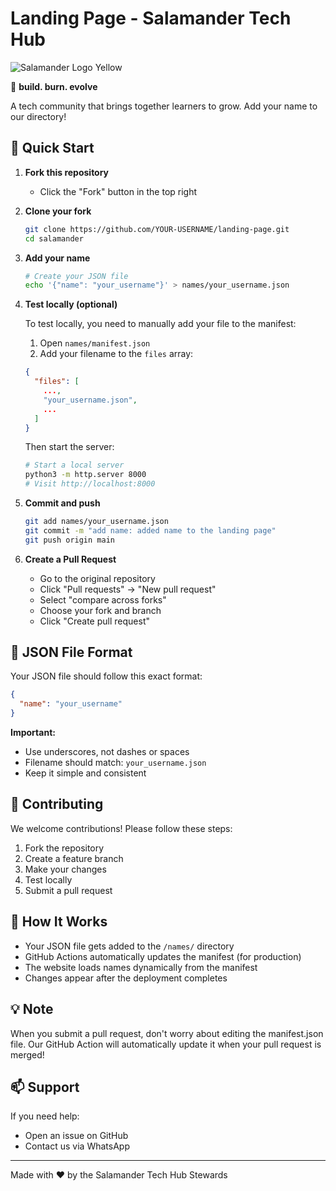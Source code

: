 # Landing Page - Salamander Tech Hub

![Salamander Logo Yellow](https://github.com/user-attachments/assets/97b4df8d-0a97-4b51-9116-00de8f18cc1e)

🦎 **build. burn. evolve**

A tech community that brings together learners to grow. Add your name to our directory!

## 🚀 Quick Start

1. **Fork this repository**
   - Click the "Fork" button in the top right

2. **Clone your fork**
   ```bash
   git clone https://github.com/YOUR-USERNAME/landing-page.git
   cd salamander
   ```

3. **Add your name**
   ```bash
   # Create your JSON file
   echo '{"name": "your_username"}' > names/your_username.json
   ```

4. **Test locally (optional)**
   
   To test locally, you need to manually add your file to the manifest:
   
   1. Open `names/manifest.json`
   2. Add your filename to the `files` array:
   ```json
   {
     "files": [
       ...,
       "your_username.json",
       ...
     ]
   }
   ```
   
   Then start the server:
   ```bash
   # Start a local server
   python3 -m http.server 8000
   # Visit http://localhost:8000
   ```

5. **Commit and push**
   ```bash
   git add names/your_username.json
   git commit -m "add name: added name to the landing page"
   git push origin main
   ```

6. **Create a Pull Request**
   - Go to the original repository
   - Click "Pull requests" → "New pull request"
   - Select "compare across forks"
   - Choose your fork and branch
   - Click "Create pull request"

## 📝 JSON File Format

Your JSON file should follow this exact format:

```json
{
  "name": "your_username"
}
```

**Important:** 
- Use underscores, not dashes or spaces
- Filename should match: `your_username.json`
- Keep it simple and consistent

## 🤝 Contributing

We welcome contributions! Please follow these steps:

1. Fork the repository
2. Create a feature branch
3. Make your changes
4. Test locally
5. Submit a pull request

## 🔄 How It Works

- Your JSON file gets added to the `/names/` directory
- GitHub Actions automatically updates the manifest (for production)
- The website loads names dynamically from the manifest
- Changes appear after the deployment completes

## 💡 Note

When you submit a pull request, don't worry about editing the manifest.json file. Our GitHub Action will automatically update it when your pull request is merged!

## 📫 Support

If you need help:
- Open an issue on GitHub
- Contact us via WhatsApp

---

Made with ❤️ by the Salamander Tech Hub Stewards
